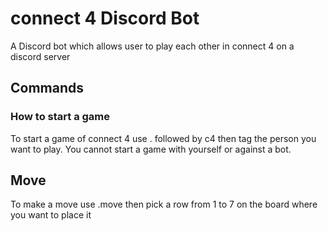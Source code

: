 # connect 4 Discord Bot #

A Discord bot which allows user to play each other in connect 4 on a discord server

## Commands ##
### How to start a game ##
To start a game of connect 4 use . followed by c4 then tag the person you want to play.
You cannot start a game with yourself or against a bot.

## Move ##
To make a move use .move then pick a row from 1 to 7 on the board where you want to place it

